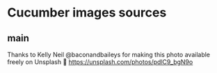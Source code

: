 # Cucumber images sources

## main

Thanks to Kelly Neil @baconandbaileys for making this photo available freely on Unsplash 🎁
https://unsplash.com/photos/pdlC9_bgN9o